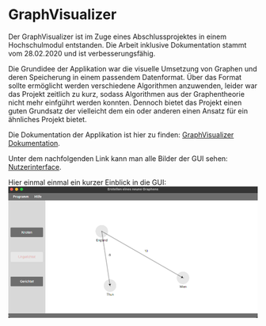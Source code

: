# GraphVisualizer

Der GraphVisualizer ist im Zuge eines Abschlussprojektes in einem Hochschulmodul entstanden. Die Arbeit inklusive Dokumentation stammt vom 28.02.2020
und ist verbesserungsfähig. 

Die Grundidee der Applikation war die visuelle Umsetzung von Graphen und deren Speicherung in einem passendem Datenformat. Über das Format sollte ermöglicht
werden verschiedene Algorithmen anzuwenden, leider war das Projekt zeitlich zu kurz, sodass Algorithmen aus der Graphentheorie nicht mehr einfgührt werden konnten. Dennoch bietet das Projekt einen guten Grundsatz der vielleicht dem ein oder anderen einen Ansatz für ein ähnliches Projekt bietet. 

Die Dokumentation der Applikation ist hier zu finden: [GraphVisualizer Dokumentation](https://github.com/RobinTest97/GraphVisualizer/blob/c379e817641cb16dcf477f28e628337ba9dfafed/Dokumentation/Programmbericht%20Graph%20Visualizer.pdf).

Unter dem nachfolgenden Link kann man alle Bilder der GUI sehen: [Nutzerinterface](https://github.com/RobinTest97/GraphVisualizer/wiki/GUI-Showcase).

Hier einmal einmal ein kurzer Einblick in die GUI:
![Bild ist nicht verfügbar](https://github.com/RobinTest97/GraphVisualizer/blob/c379e817641cb16dcf477f28e628337ba9dfafed/Dokumentation/Bilder/finished_example_graph_4.png?raw=false)

